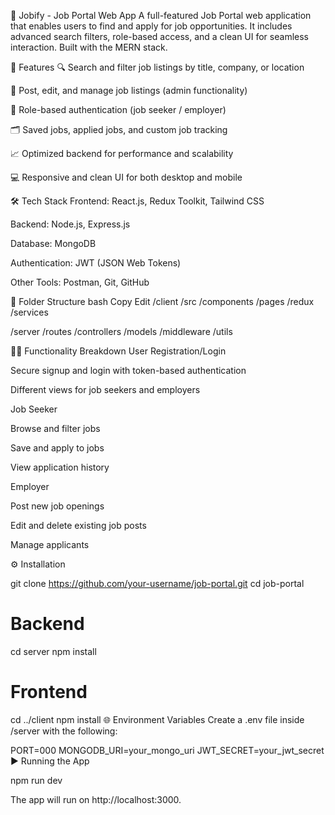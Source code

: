 💼 Jobify - Job Portal Web App
A full-featured Job Portal web application that enables users to find and apply for job opportunities. It includes advanced search filters, role-based access, and a clean UI for seamless interaction. Built with the MERN stack.

🚀 Features
🔍 Search and filter job listings by title, company, or location

📝 Post, edit, and manage job listings (admin functionality)

👤 Role-based authentication (job seeker / employer)

🗂️ Saved jobs, applied jobs, and custom job tracking

📈 Optimized backend for performance and scalability

💻 Responsive and clean UI for both desktop and mobile

🛠️ Tech Stack
Frontend: React.js, Redux Toolkit, Tailwind CSS

Backend: Node.js, Express.js

Database: MongoDB

Authentication: JWT (JSON Web Tokens)

Other Tools: Postman, Git, GitHub

📂 Folder Structure
bash
Copy
Edit
/client
  /src
    /components
    /pages
    /redux
    /services

/server
  /routes
  /controllers
  /models
  /middleware
  /utils


🧑‍💻 Functionality Breakdown
User Registration/Login

Secure signup and login with token-based authentication

Different views for job seekers and employers

Job Seeker

Browse and filter jobs

Save and apply to jobs

View application history

Employer

Post new job openings

Edit and delete existing job posts

Manage applicants

⚙️ Installation

git clone https://github.com/your-username/job-portal.git
cd job-portal

# Backend
cd server
npm install

# Frontend
cd ../client
npm install
🌐 Environment Variables
Create a .env file inside /server with the following:


PORT=000
MONGODB_URI=your_mongo_uri
JWT_SECRET=your_jwt_secret
▶️ Running the App

npm run dev

The app will run on http://localhost:3000.

